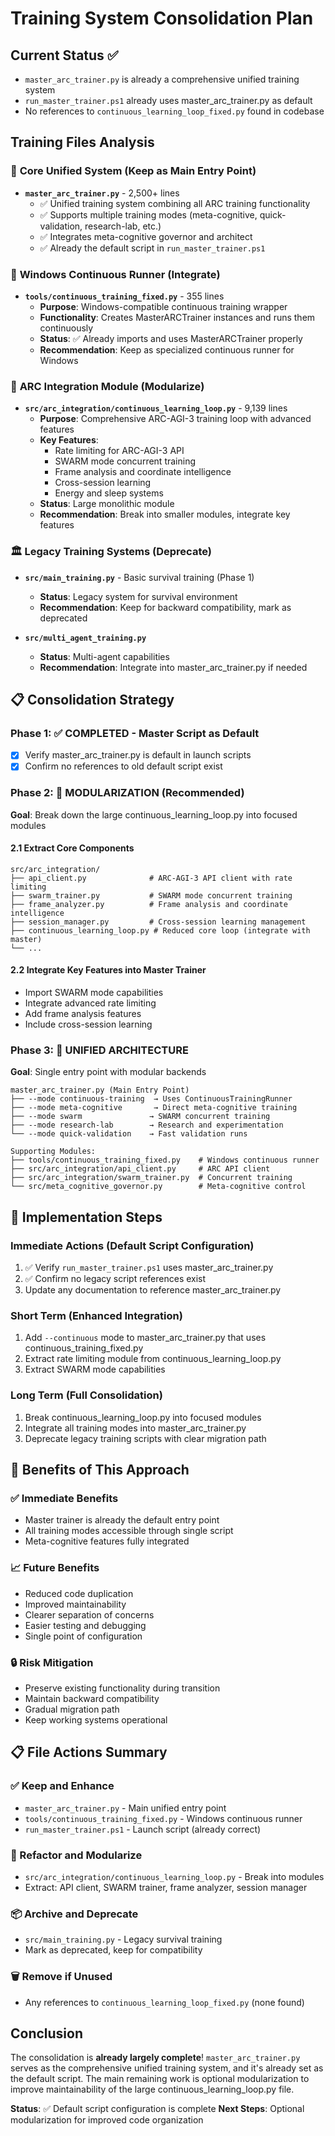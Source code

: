 # Training System Consolidation Plan

## Current Status ✅
- `master_arc_trainer.py` is already a comprehensive unified training system
- `run_master_trainer.ps1` already uses master_arc_trainer.py as default
- No references to `continuous_learning_loop_fixed.py` found in codebase

## Training Files Analysis

### 🎯 **Core Unified System (Keep as Main Entry Point)**
- **`master_arc_trainer.py`** - 2,500+ lines
  - ✅ Unified training system combining all ARC training functionality
  - ✅ Supports multiple training modes (meta-cognitive, quick-validation, research-lab, etc.)
  - ✅ Integrates meta-cognitive governor and architect
  - ✅ Already the default script in `run_master_trainer.ps1`

### 🔄 **Windows Continuous Runner (Integrate)**
- **`tools/continuous_training_fixed.py`** - 355 lines  
  - **Purpose**: Windows-compatible continuous training wrapper
  - **Functionality**: Creates MasterARCTrainer instances and runs them continuously
  - **Status**: ✅ Already imports and uses MasterARCTrainer properly
  - **Recommendation**: Keep as specialized continuous runner for Windows

### 🧠 **ARC Integration Module (Modularize)**
- **`src/arc_integration/continuous_learning_loop.py`** - 9,139 lines
  - **Purpose**: Comprehensive ARC-AGI-3 training loop with advanced features
  - **Key Features**:
    - Rate limiting for ARC-AGI-3 API
    - SWARM mode concurrent training
    - Frame analysis and coordinate intelligence
    - Cross-session learning
    - Energy and sleep systems
  - **Status**: Large monolithic module
  - **Recommendation**: Break into smaller modules, integrate key features

### 🏛️ **Legacy Training Systems (Deprecate)**
- **`src/main_training.py`** - Basic survival training (Phase 1)
  - **Status**: Legacy system for survival environment
  - **Recommendation**: Keep for backward compatibility, mark as deprecated
  
- **`src/multi_agent_training.py`** 
  - **Status**: Multi-agent capabilities
  - **Recommendation**: Integrate into master_arc_trainer.py if needed

## 📋 Consolidation Strategy

### Phase 1: ✅ COMPLETED - Master Script as Default
- [x] Verify master_arc_trainer.py is default in launch scripts
- [x] Confirm no references to old default script exist

### Phase 2: 🔄 MODULARIZATION (Recommended)
**Goal**: Break down the large continuous_learning_loop.py into focused modules

#### 2.1 Extract Core Components
```
src/arc_integration/
├── api_client.py              # ARC-AGI-3 API client with rate limiting
├── swarm_trainer.py           # SWARM mode concurrent training
├── frame_analyzer.py          # Frame analysis and coordinate intelligence  
├── session_manager.py         # Cross-session learning management
├── continuous_learning_loop.py # Reduced core loop (integrate with master)
└── ...
```

#### 2.2 Integrate Key Features into Master Trainer
- Import SWARM mode capabilities
- Integrate advanced rate limiting
- Add frame analysis features
- Include cross-session learning

### Phase 3: 🎯 UNIFIED ARCHITECTURE
**Goal**: Single entry point with modular backends

```
master_arc_trainer.py (Main Entry Point)
├── --mode continuous-training  → Uses ContinuousTrainingRunner
├── --mode meta-cognitive       → Direct meta-cognitive training
├── --mode swarm               → SWARM concurrent training
├── --mode research-lab        → Research and experimentation
└── --mode quick-validation    → Fast validation runs

Supporting Modules:
├── tools/continuous_training_fixed.py    # Windows continuous runner
├── src/arc_integration/api_client.py     # ARC API client
├── src/arc_integration/swarm_trainer.py  # Concurrent training
└── src/meta_cognitive_governor.py        # Meta-cognitive control
```

## 🚀 Implementation Steps

### Immediate Actions (Default Script Configuration)
1. ✅ Verify `run_master_trainer.ps1` uses master_arc_trainer.py
2. ✅ Confirm no legacy script references exist
3. Update any documentation to reference master_arc_trainer.py

### Short Term (Enhanced Integration)
1. Add `--continuous` mode to master_arc_trainer.py that uses continuous_training_fixed.py
2. Extract rate limiting module from continuous_learning_loop.py
3. Extract SWARM mode capabilities

### Long Term (Full Consolidation)
1. Break continuous_learning_loop.py into focused modules
2. Integrate all training modes into master_arc_trainer.py
3. Deprecate legacy training scripts with clear migration path

## 🎯 Benefits of This Approach

### ✅ **Immediate Benefits**
- Master trainer is already the default entry point
- All training modes accessible through single script
- Meta-cognitive features fully integrated

### 📈 **Future Benefits**
- Reduced code duplication
- Improved maintainability  
- Clearer separation of concerns
- Easier testing and debugging
- Single point of configuration

### 🔒 **Risk Mitigation**
- Preserve existing functionality during transition
- Maintain backward compatibility
- Gradual migration path
- Keep working systems operational

## 📋 File Actions Summary

### ✅ Keep and Enhance
- `master_arc_trainer.py` - Main unified entry point
- `tools/continuous_training_fixed.py` - Windows continuous runner
- `run_master_trainer.ps1` - Launch script (already correct)

### 🔄 Refactor and Modularize
- `src/arc_integration/continuous_learning_loop.py` - Break into modules
- Extract: API client, SWARM trainer, frame analyzer, session manager

### 📦 Archive and Deprecate  
- `src/main_training.py` - Legacy survival training
- Mark as deprecated, keep for compatibility

### 🗑️ Remove if Unused
- Any references to `continuous_learning_loop_fixed.py` (none found)

## Conclusion

The consolidation is **already largely complete**! `master_arc_trainer.py` serves as the comprehensive unified training system, and it's already set as the default script. The main remaining work is optional modularization to improve maintainability of the large continuous_learning_loop.py file.

**Status**: ✅ Default script configuration is complete
**Next Steps**: Optional modularization for improved code organization
